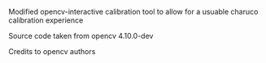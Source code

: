 Modified opencv-interactive calibration tool to allow for a usuable charuco calibration experience

Source code taken from opencv 4.10.0-dev

Credits to opencv authors